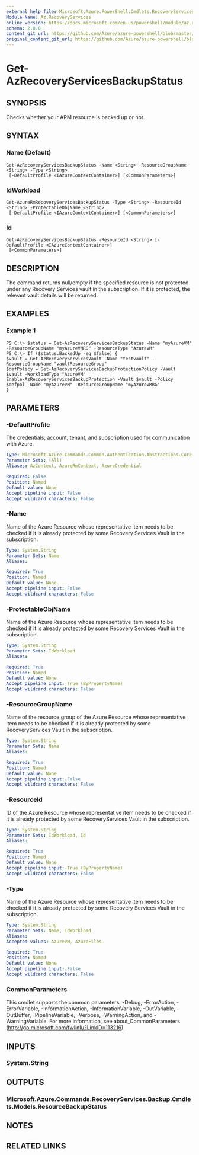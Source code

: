 ```yaml
---
external help file: Microsoft.Azure.PowerShell.Cmdlets.RecoveryServices.Backup.dll-Help.xml
Module Name: Az.RecoveryServices
online version: https://docs.microsoft.com/en-us/powershell/module/az.recoveryservices.backup/get-azrecoveryservicesbackupstatus
schema: 2.0.0
content_git_url: https://github.com/Azure/azure-powershell/blob/master/src/ResourceManager/RecoveryServices/Commands.RecoveryServices/help/Get-AzRecoveryServicesBackupStatus.md
original_content_git_url: https://github.com/Azure/azure-powershell/blob/master/src/ResourceManager/RecoveryServices/Commands.RecoveryServices/help/Get-AzRecoveryServicesBackupStatus.md
---
```


# Get-AzRecoveryServicesBackupStatus

## SYNOPSIS
Checks whether your ARM resource is backed up or not.

## SYNTAX

### Name (Default)
```
Get-AzRecoveryServicesBackupStatus -Name <String> -ResourceGroupName <String> -Type <String>
 [-DefaultProfile <IAzureContextContainer>] [<CommonParameters>]
```

### IdWorkload
```
Get-AzureRmRecoveryServicesBackupStatus -Type <String> -ResourceId <String> -ProtectableObjName <String>
 [-DefaultProfile <IAzureContextContainer>] [<CommonParameters>]
```

### Id
```
Get-AzRecoveryServicesBackupStatus -ResourceId <String> [-DefaultProfile <IAzureContextContainer>]
 [<CommonParameters>]
```

## DESCRIPTION
The command returns null/empty if the specified resource is not protected under any Recovery Services vault in the subscription. 
If it is protected, the relevant vault details will be returned.

## EXAMPLES

### Example 1
```
PS C:\> $status = Get-AzRecoveryServicesBackupStatus -Name "myAzureVM" -ResourceGroupName "myAzureVMRG" -ResourceType "AzureVM"
PS C:\> If ($status.BackedUp -eq $false) {
$vault = Get-AzRecoveryServicesVault -Name "testvault" -ResourceGroupName "vaultResourceGroup"
$defPolicy = Get-AzRecoveryServicesBackupProtectionPolicy -Vault $vault -WorkloadType "AzureVM"
Enable-AzRecoveryServicesBackupProtection -Vault $vault -Policy $defpol -Name "myAzureVM" -ResourceGroupName "myAzureVMRG"
}
```

## PARAMETERS

### -DefaultProfile
The credentials, account, tenant, and subscription used for communication with Azure.

```yaml
Type: Microsoft.Azure.Commands.Common.Authentication.Abstractions.Core.IAzureContextContainer
Parameter Sets: (All)
Aliases: AzContext, AzureRmContext, AzureCredential

Required: False
Position: Named
Default value: None
Accept pipeline input: False
Accept wildcard characters: False
```

### -Name
Name of the Azure Resource whose representative item needs to be checked if it is already protected by some Recovery Services Vault in the subscription.

```yaml
Type: System.String
Parameter Sets: Name
Aliases:

Required: True
Position: Named
Default value: None
Accept pipeline input: False
Accept wildcard characters: False
```

### -ProtectableObjName
Name of the Azure Resource whose representative item needs to be checked if it is already protected by some Recovery Services Vault in the subscription.

```yaml
Type: System.String
Parameter Sets: IdWorkload
Aliases:

Required: True
Position: Named
Default value: None
Accept pipeline input: True (ByPropertyName)
Accept wildcard characters: False
```

### -ResourceGroupName
Name of the resource group of the Azure Resource whose representative item needs to be checked if it is already protected by some RecoveryServices Vault in the subscription.

```yaml
Type: System.String
Parameter Sets: Name
Aliases:

Required: True
Position: Named
Default value: None
Accept pipeline input: False
Accept wildcard characters: False
```

### -ResourceId
ID of the Azure Resource whose representative item needs to be checked if it is already protected by some RecoveryServices Vault in the subscription.

```yaml
Type: System.String
Parameter Sets: IdWorkload, Id
Aliases:

Required: True
Position: Named
Default value: None
Accept pipeline input: True (ByPropertyName)
Accept wildcard characters: False
```

### -Type
Name of the Azure Resource whose representative item needs to be checked if it is already protected by some Recovery Services Vault in the subscription.

```yaml
Type: System.String
Parameter Sets: Name, IdWorkload
Aliases:
Accepted values: AzureVM, AzureFiles

Required: True
Position: Named
Default value: None
Accept pipeline input: False
Accept wildcard characters: False
```

### CommonParameters
This cmdlet supports the common parameters: -Debug, -ErrorAction, -ErrorVariable, -InformationAction, -InformationVariable, -OutVariable, -OutBuffer, -PipelineVariable, -Verbose, -WarningAction, and -WarningVariable. For more information, see about_CommonParameters (http://go.microsoft.com/fwlink/?LinkID=113216).

## INPUTS

### System.String

## OUTPUTS

### Microsoft.Azure.Commands.RecoveryServices.Backup.Cmdlets.Models.ResourceBackupStatus

## NOTES

## RELATED LINKS
